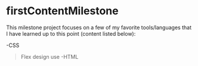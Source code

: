 # firstContentMilestone
This milestone project focuses on a few of my favorite tools/languages that I have learned up to this point (content listed below): 

-CSS
  >Flex design use
-HTML
